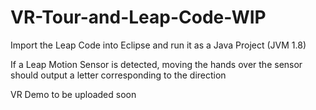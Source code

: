 # VR-Tour-and-Leap-Code-WIP

Import the Leap Code into Eclipse and run it as a Java Project (JVM 1.8)

If a Leap Motion Sensor is detected, moving the hands over the sensor should output a letter corresponding to the direction

VR Demo to be uploaded soon
